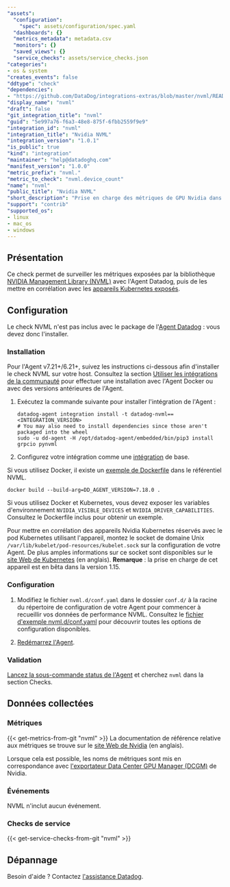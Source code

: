 ```yaml
---
"assets":
  "configuration":
    "spec": assets/configuration/spec.yaml
  "dashboards": {}
  "metrics_metadata": metadata.csv
  "monitors": {}
  "saved_views": {}
  "service_checks": assets/service_checks.json
"categories":
- os & system
"creates_events": false
"ddtype": "check"
"dependencies":
- "https://github.com/DataDog/integrations-extras/blob/master/nvml/README.md"
"display_name": "nvml"
"draft": false
"git_integration_title": "nvml"
"guid": "5e997a76-f6a3-48e8-875f-6fbb2559f9e9"
"integration_id": "nvml"
"integration_title": "Nvidia NVML"
"integration_version": "1.0.1"
"is_public": true
"kind": "integration"
"maintainer": "help@datadoghq.com"
"manifest_version": "1.0.0"
"metric_prefix": "nvml."
"metric_to_check": "nvml.device_count"
"name": "nvml"
"public_title": "Nvidia NVML"
"short_description": "Prise en charge des métriques de GPU Nvidia dans Kubernetes"
"support": "contrib"
"supported_os":
- linux
- mac_os
- windows
---
```




## Présentation

Ce check permet de surveiller les métriques exposées par la bibliothèque [NVIDIA Management Library (NVML)][1] avec l'Agent Datadog, puis de les mettre en corrélation avec les [appareils Kubernetes exposés][2].

## Configuration

Le check NVML n'est pas inclus avec le package de l'[Agent Datadog][3] : vous devez donc l'installer.

### Installation

Pour l'Agent v7.21+/6.21+, suivez les instructions ci-dessous afin d'installer le check NVML sur votre host. Consultez la section [Utiliser les intégrations de la communauté][4] pour effectuer une installation avec l'Agent Docker ou avec des versions antérieures de l'Agent.

1. Exécutez la commande suivante pour installer l'intégration de l'Agent :

   ```shell
   datadog-agent integration install -t datadog-nvml==<INTEGRATION_VERSION>
   # You may also need to install dependencies since those aren't packaged into the wheel
   sudo -u dd-agent -H /opt/datadog-agent/embedded/bin/pip3 install grpcio pynvml
   ```

2. Configurez votre intégration comme une [intégration][5] de base.

Si vous utilisez Docker, il existe un [exemple de Dockerfile][6] dans le référentiel NVML.

   ```shell
   docker build --build-arg=DD_AGENT_VERSION=7.18.0 .
   ```

Si vous utilisez Docker et Kubernetes, vous devez exposer les variables d'environnement `NVIDIA_VISIBLE_DEVICES` et `NVIDIA_DRIVER_CAPABILITIES`. Consultez le Dockerfile inclus pour obtenir un exemple.

Pour mettre en corrélation des appareils Nvidia Kubernetes réservés avec le pod Kubernetes utilisant l'appareil, montez le socket de domaine Unix `/var/lib/kubelet/pod-resources/kubelet.sock` sur la configuration de votre Agent. De plus amples informations sur ce socket sont disponibles sur le [site Web de Kubernetes][2] (en anglais). **Remarque** : la prise en charge de cet appareil est en bêta dans la version 1.15.

### Configuration

1. Modifiez le fichier `nvml.d/conf.yaml` dans le dossier `conf.d/` à la racine du répertoire de configuration de votre Agent pour commencer à recueillir vos données de performance NVML. Consultez le [fichier d'exemple nvml.d/conf.yaml][7] pour découvrir toutes les options de configuration disponibles.

2. [Redémarrez l'Agent][8].

### Validation

[Lancez la sous-commande status de l'Agent][9] et cherchez `nvml` dans la section Checks.

## Données collectées

### Métriques
{{< get-metrics-from-git "nvml" >}}
 La documentation de référence relative aux métriques se trouve sur le [site Web de Nvidia][11] (en anglais).

Lorsque cela est possible, les noms de métriques sont mis en correspondance avec [l'exportateur Data Center GPU Manager (DCGM)][14] de Nvidia.

### Événements

NVML n'inclut aucun événement.

### Checks de service
{{< get-service-checks-from-git "nvml" >}}


## Dépannage

Besoin d'aide ? Contactez [l'assistance Datadog][13].


[14]:https://github.com/NVIDIA/gpu-monitoring-tools/blob/master/exporters/prometheus-dcgm/dcgm-exporter/dcgm-exporter
[1]: https://pypi.org/project/pynvml/
[2]: https://kubernetes.io/docs/concepts/extend-kubernetes/compute-storage-net/device-plugins/#monitoring-device-plugin-resources
[3]: https://app.datadoghq.com/account/settings#agent
[4]: https://docs.datadoghq.com/agent/guide/use-community-integrations/
[5]: https://docs.datadoghq.com/getting_started/integrations/
[6]: https://github.com/DataDog/integrations-extras/blob/master/nvml/tests/Dockerfile
[7]: https://github.com/DataDog/integrations-extras/blob/master/nvml/datadog_checks/nvml/data/conf.yaml.example
[8]: https://docs.datadoghq.com/agent/guide/agent-commands/#start-stop-and-restart-the-agent
[9]: https://docs.datadoghq.com/agent/guide/agent-commands/#agent-status-and-information
[10]: https://github.com/DataDog/integrations-core/blob/master/nvml/metadata.csv
[11]: https://docs.nvidia.com/deploy/nvml-api/group__nvmlDeviceQueries.html
[12]: https://github.com/DataDog/integrations-extras/blob/master/nvml/assets/service_checks.json
[13]: https://docs.datadoghq.com/help


